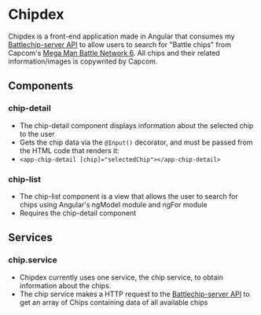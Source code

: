 # Chipdex
Chipdex is a front-end application made in Angular that consumes my [Battlechip-server API](https://github.com/ArchAether/Battlechip-Server) to allow users to search for "Battle chips" from Capcom's [Mega Man Battle Network 6](https://en.wikipedia.org/wiki/Mega_Man_Battle_Network_6). All chips and their related information/images is copywrited by Capcom.

## Components
### chip-detail
- The chip-detail component displays information about the selected chip to the user
- Gets the chip data via the `@Input()` decorator, and must be passed from the HTML code that renders it: 
- `<app-chip-detail [chip]="selectedChip"></app-chip-detail>`
### chip-list
- The chip-list component is a view that allows the user to search for chips using Angular's ngModel module and ngFor module
- Requires the chip-detail component

## Services
### chip.service
- Chipdex currently uses one service, the chip service, to obtain information about the chips.
- The chip service makes a HTTP request to the [Battlechip-server API](https://github.com/ArchAether/Battlechip-Server) to get an array of Chips containing data of all available chips
